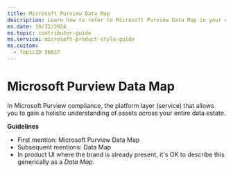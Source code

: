```yaml
---
title: Microsoft Purview Data Map
description: Learn how to refer to Microsoft Purview Data Map in your content.
ms.date: 10/31/2024
ms.topic: contributor-guide
ms.service: microsoft-product-style-guide
ms.custom:
  - TopicID 56627
---
```



# Microsoft Purview Data Map

In Microsoft Purview compliance, the platform layer (service) that allows you to gain a holistic understanding of assets across your entire data estate.

**Guidelines**

- First mention: Microsoft Purview Data Map
- Subsequent mentions: Data Map
- In product UI where the brand is already present, it's OK to describe this generically as a *Data Map*.

